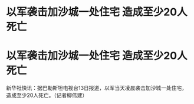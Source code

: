# 以军袭击加沙城一处住宅 造成至少20人死亡

# 以军袭击加沙城一处住宅 造成至少20人死亡

新华社快讯：据巴勒斯坦电视台13日报道，以军当天凌晨袭击加沙城一处住宅，造成至少20人死亡。（记者柳伟建）

